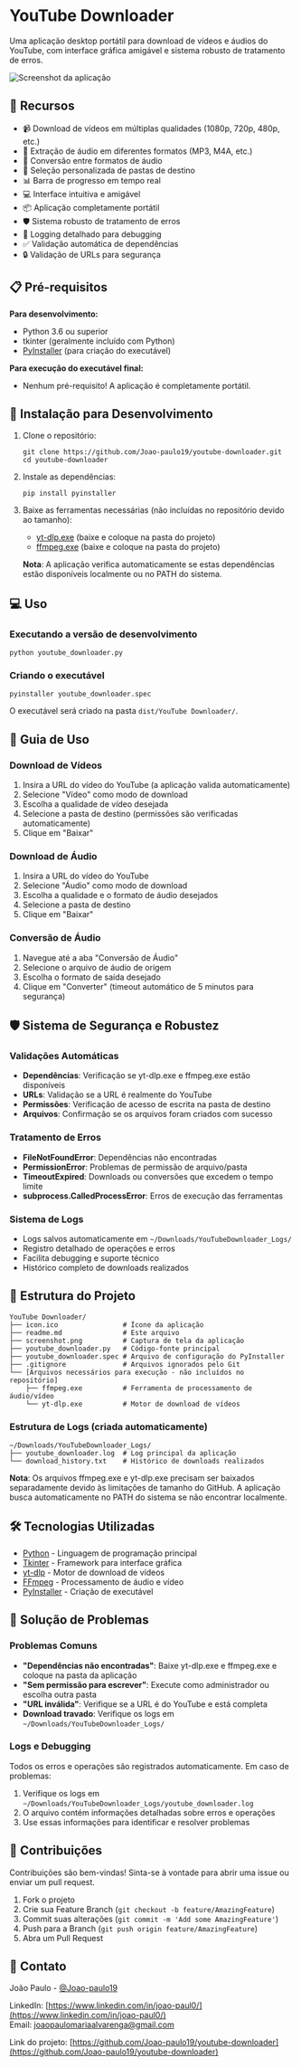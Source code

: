 # YouTube Downloader
Uma aplicação desktop portátil para download de vídeos e áudios do YouTube, com interface gráfica amigável e sistema robusto de tratamento de erros.

![Screenshot da aplicação](screenshot.png)

## 🌟 Recursos
- 📹 Download de vídeos em múltiplas qualidades (1080p, 720p, 480p, etc.)
- 🎵 Extração de áudio em diferentes formatos (MP3, M4A, etc.)
- 🔄 Conversão entre formatos de áudio
- 📂 Seleção personalizada de pastas de destino
- 📊 Barra de progresso em tempo real
- 💻 Interface intuitiva e amigável
- 📦 Aplicação completamente portátil
- 🛡️ Sistema robusto de tratamento de erros
- 📝 Logging detalhado para debugging
- ✅ Validação automática de dependências
- 🔒 Validação de URLs para segurança

## 📋 Pré-requisitos
**Para desenvolvimento:**
- Python 3.6 ou superior
- tkinter (geralmente incluído com Python)
- [PyInstaller](https://pyinstaller.org/) (para criação do executável)

**Para execução do executável final:**
- Nenhum pré-requisito! A aplicação é completamente portátil.

## 🚀 Instalação para Desenvolvimento
1. Clone o repositório:
   ```
   git clone https://github.com/Joao-paulo19/youtube-downloader.git
   cd youtube-downloader
   ```
2. Instale as dependências:
   ```
   pip install pyinstaller
   ```
3. Baixe as ferramentas necessárias (não incluídas no repositório devido ao tamanho):
   - [yt-dlp.exe](https://github.com/yt-dlp/yt-dlp/releases) (baixe e coloque na pasta do projeto)
   - [ffmpeg.exe](https://ffmpeg.org/download.html) (baixe e coloque na pasta do projeto)
   
   **Nota**: A aplicação verifica automaticamente se estas dependências estão disponíveis localmente ou no PATH do sistema.

## 💻 Uso
### Executando a versão de desenvolvimento
```
python youtube_downloader.py
```

### Criando o executável
```
pyinstaller youtube_downloader.spec
```
O executável será criado na pasta `dist/YouTube Downloader/`.

## 📝 Guia de Uso
### Download de Vídeos
1. Insira a URL do vídeo do YouTube (a aplicação valida automaticamente)
2. Selecione "Vídeo" como modo de download
3. Escolha a qualidade de vídeo desejada
4. Selecione a pasta de destino (permissões são verificadas automaticamente)
5. Clique em "Baixar"

### Download de Áudio
1. Insira a URL do vídeo do YouTube
2. Selecione "Áudio" como modo de download
3. Escolha a qualidade e o formato de áudio desejados
4. Selecione a pasta de destino
5. Clique em "Baixar"

### Conversão de Áudio
1. Navegue até a aba "Conversão de Áudio"
2. Selecione o arquivo de áudio de origem
3. Escolha o formato de saída desejado
4. Clique em "Converter" (timeout automático de 5 minutos para segurança)

## 🛡️ Sistema de Segurança e Robustez
### Validações Automáticas
- **Dependências**: Verificação se yt-dlp.exe e ffmpeg.exe estão disponíveis
- **URLs**: Validação se a URL é realmente do YouTube
- **Permissões**: Verificação de acesso de escrita na pasta de destino
- **Arquivos**: Confirmação se os arquivos foram criados com sucesso

### Tratamento de Erros
- **FileNotFoundError**: Dependências não encontradas
- **PermissionError**: Problemas de permissão de arquivo/pasta
- **TimeoutExpired**: Downloads ou conversões que excedem o tempo limite
- **subprocess.CalledProcessError**: Erros de execução das ferramentas

### Sistema de Logs
- Logs salvos automaticamente em `~/Downloads/YouTubeDownloader_Logs/`
- Registro detalhado de operações e erros
- Facilita debugging e suporte técnico
- Histórico completo de downloads realizados

## 📁 Estrutura do Projeto
```
YouTube Downloader/
├── icon.ico                # Ícone da aplicação
├── readme.md               # Este arquivo
├── screenshot.png          # Captura de tela da aplicação
├── youtube_downloader.py   # Código-fonte principal
├── youtube_downloader.spec # Arquivo de configuração do PyInstaller
├── .gitignore              # Arquivos ignorados pelo Git
└── [Arquivos necessários para execução - não incluídos no repositório]
    ├── ffmpeg.exe          # Ferramenta de processamento de áudio/vídeo
    └── yt-dlp.exe          # Motor de download de vídeos
```

### Estrutura de Logs (criada automaticamente)
```
~/Downloads/YouTubeDownloader_Logs/
├── youtube_downloader.log  # Log principal da aplicação
└── download_history.txt    # Histórico de downloads realizados
```

**Nota**: Os arquivos ffmpeg.exe e yt-dlp.exe precisam ser baixados separadamente devido às limitações de tamanho do GitHub. A aplicação busca automaticamente no PATH do sistema se não encontrar localmente.

## 🛠️ Tecnologias Utilizadas
- [Python](https://www.python.org/) - Linguagem de programação principal
- [Tkinter](https://docs.python.org/3/library/tkinter.html) - Framework para interface gráfica
- [yt-dlp](https://github.com/yt-dlp/yt-dlp) - Motor de download de vídeos 
- [FFmpeg](https://ffmpeg.org/) - Processamento de áudio e vídeo
- [PyInstaller](https://pyinstaller.org/) - Criação de executável

## 🐛 Solução de Problemas
### Problemas Comuns
- **"Dependências não encontradas"**: Baixe yt-dlp.exe e ffmpeg.exe e coloque na pasta da aplicação
- **"Sem permissão para escrever"**: Execute como administrador ou escolha outra pasta
- **"URL inválida"**: Verifique se a URL é do YouTube e está completa
- **Download travado**: Verifique os logs em `~/Downloads/YouTubeDownloader_Logs/`

### Logs e Debugging
Todos os erros e operações são registrados automaticamente. Em caso de problemas:
1. Verifique os logs em `~/Downloads/YouTubeDownloader_Logs/youtube_downloader.log`
2. O arquivo contém informações detalhadas sobre erros e operações
3. Use essas informações para identificar e resolver problemas

## 🤝 Contribuições
Contribuições são bem-vindas! Sinta-se à vontade para abrir uma issue ou enviar um pull request.

1. Fork o projeto
2. Crie sua Feature Branch (`git checkout -b feature/AmazingFeature`)
3. Commit suas alterações (`git commit -m 'Add some AmazingFeature'`)
4. Push para a Branch (`git push origin feature/AmazingFeature`)
5. Abra um Pull Request

## 📧 Contato
João Paulo - [@Joao-paulo19](https://github.com/Joao-paulo19)

LinkedIn: [https://www.linkedin.com/in/joao-paul0/](https://www.linkedin.com/in/joao-paul0/)  
Email: joaopaulomariaalvarenga@gmail.com

Link do projeto: [https://github.com/Joao-paulo19/youtube-downloader](https://github.com/Joao-paulo19/youtube-downloader)
